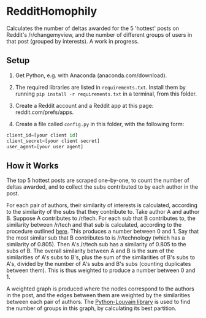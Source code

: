 # RedditHomophily

Calculates the number of deltas awarded for the 5 'hottest' posts on Reddit's /r/changemyview, and the number of different groups of users in that post (grouped by interests). A work in progress.

## Setup

1. Get Python, e.g. with Anaconda (anaconda.com/download).

2. The required libraries are listed in `requirements.txt`. Install them by running `pip install -r requirements.txt` in a terminal, from this folder.

3. Create a Reddit account and a Reddit app at this page: reddit.com/prefs/apps.
4. Create a file called `config.py` in this folder, with the following form:

```python
client_id=[your client id]
client_secret=[your client secret]
user_agent=[your user agent]
```

## How it Works

The top 5 hottest posts are scraped one-by-one, to count the number of deltas awarded, and to collect the subs contributed to by each author in the post.

For each pair of authors, their similarity of interests is calculated, according to the similarity of the subs that they contribute to. Take author A and author B. Suppose A contributes to /r/tech. For each sub that B contributes to, the similarity between /r/tech and that sub is calculated, according to the procedure outlined [here](shorttails.io/interactive-map-of-reddit-and-subreddit-similarity-calculator). This produces a number between 0 and 1. Say that the most similar sub that B contributes to is /r/technology (which has a similarity of 0.805). Then A's /r/tech sub has a similarity of 0.805 to the subs of B. The overall similarity between A and B is the sum of the similarities of A's subs to B's, plus the sum of the similarities of B's subs to A's, divided by the number of A's subs and B's subs (counting duplicates between them). This is thus weighted to produce a number between 0 and 1.

A weighted graph is produced where the nodes correspond to the authors in the post, and the edges between them are weighted by the similarities between each pair of authors. The [Python-Louvain library](python-louvain.readthedocs.io) is used to find the number of groups in this graph, by calculating its best partition.